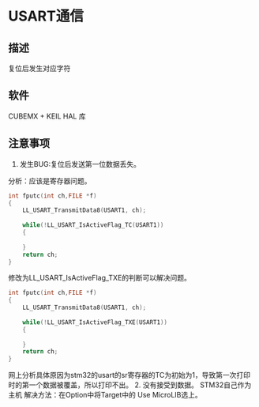 # USART通信
## 描述
复位后发生对应字符
## 软件
CUBEMX + KEIL
HAL 库
## 注意事项
1. 发生BUG:复位后发送第一位数据丢失。

分析：应该是寄存器问题。
```C
int fputc(int ch,FILE *f)
{
	LL_USART_TransmitData8(USART1, ch);
	
	while(!LL_USART_IsActiveFlag_TC(USART1))
	{
	
	}
	return ch;
}
```
修改为LL_USART_IsActiveFlag_TXE的判断可以解决问题。
```C
int fputc(int ch,FILE *f)
{
	LL_USART_TransmitData8(USART1, ch);
	
	while(!LL_USART_IsActiveFlag_TXE(USART1))
	{
	
	}
	return ch;
}
```
网上分析具体原因为stm32的usart的sr寄存器的TC为初始为1，导致第一次打印时的第一个数据被覆盖，所以打印不出。
2. 没有接受到数据。
STM32自己作为主机
解决方法：在Option中将Target中的 Use MicroLIB选上。